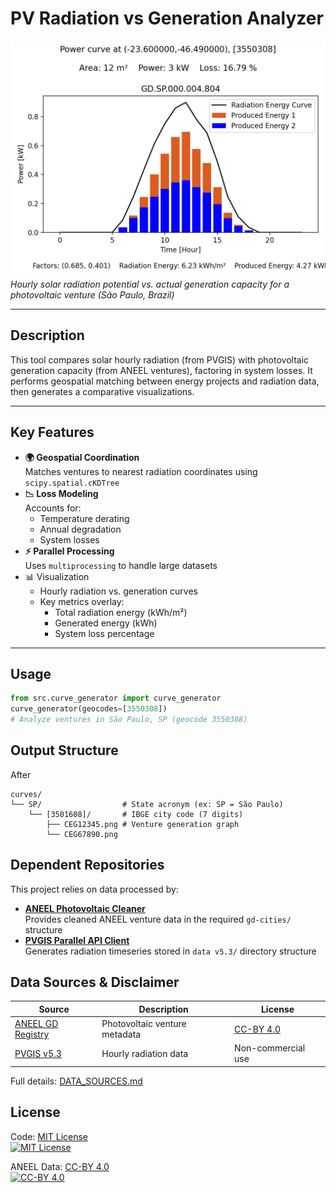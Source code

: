 # PV Radiation vs Generation Analyzer  
![Sample Radiation vs Generation Curve](sample_curve.png)  
*Hourly solar radiation potential vs. actual generation capacity for a photovoltaic venture (São Paulo, Brazil)*  

---

## Description  
This tool compares solar hourly radiation (from PVGIS) with photovoltaic generation capacity (from ANEEL ventures), factoring in system losses. It performs geospatial matching between energy projects and radiation data, then generates a comparative visualizations.

---

## Key Features  
- **🌍 Geospatial Coordination**  
  Matches ventures to nearest radiation coordinates using `scipy.spatial.cKDTree`  
- **📉 Loss Modeling**  
  Accounts for:
  - Temperature derating
  - Annual degradation
  - System losses
- **⚡ Parallel Processing**  
  Uses `multiprocessing` to handle large datasets  
- 📊 Visualization
  - Hourly radiation vs. generation curves
  - Key metrics overlay:
    - Total radiation energy (kWh/m²)
    - Generated energy (kWh)
    - System loss percentage  

---

## Usage
```python
from src.curve_generator import curve_generator
curve_generator(geocodes=[3550308])
# Analyze ventures in São Paulo, SP (geocode 3550308)
```
## Output Structure  
After   
```text
curves/  
└── SP/                  # State acronym (ex: SP = São Paulo)  
    └── [3501608]/       # IBGE city code (7 digits)  
        ├── CEG12345.png # Venture generation graph  
        └── CEG67890.png
```

## Dependent Repositories
This project relies on data processed by:
- [**ANEEL Photovoltaic Cleaner**](https://github.com/Mekepi/aneel-mmdg-photovoltaic-cleaner)  
  Provides cleaned ANEEL venture data in the required `gd-cities/` structure
- [**PVGIS Parallel API Client**](https://github.com/Mekepi/pvgis-parallel-api-client)  
  Generates radiation timeseries stored in `data v5.3/` directory structure

## Data Sources & Disclaimer

| Source | Description | License |
|--------|-------------|---------|
| [ANEEL GD Registry](https://dadosabertos.aneel.gov.br/dataset/relacao-de-empreendimentos-de-geracao-distribuida) | Photovoltaic venture metadata | [CC-BY 4.0](https://creativecommons.org/licenses/by/4.0/) |
| [PVGIS v5.3](https://re.jrc.ec.europa.eu/pvg_tools/en/) | Hourly radiation data | Non-commercial use |

Full details: [DATA_SOURCES.md](DATA_SOURCES.md)

## License
Code: [MIT License](LICENSE)  
[![MIT License](https://img.shields.io/badge/License-MIT-yellow.svg)](https://opensource.org/licenses/MIT)

ANEEL Data: [CC-BY 4.0](https://creativecommons.org/licenses/by/4.0/)  
[![CC-BY 4.0](https://img.shields.io/badge/License-CC_BY_4.0-lightgrey.svg)](https://creativecommons.org/licenses/by/4.0/)
